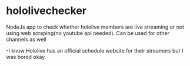 # hololivechecker
NodeJs app to check whether hololive members are live streaming or not using web scraping(no youtube api needed).
Can be used for other channels as well

-I know Hololive has an official schedule website for their streamers but I was bored okay.

